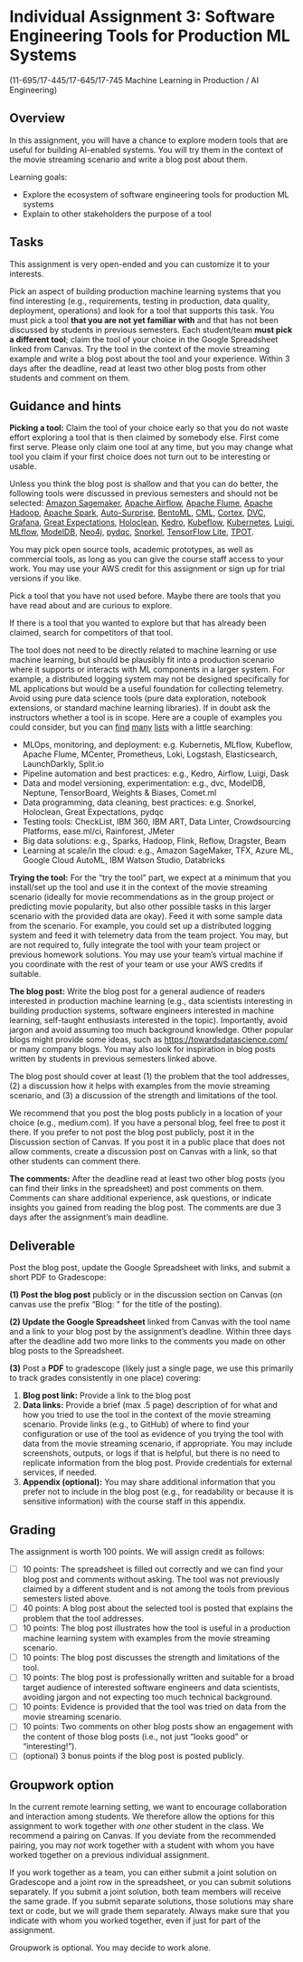 # Individual Assignment 3: Software Engineering Tools for Production ML Systems

(11-695/17-445/17-645/17-745 Machine Learning in Production / AI Engineering)

## Overview

In this assignment, you will have a chance to explore modern tools that are useful for building AI-enabled systems. You will try them in the context of the movie streaming scenario and write a blog post about them.

Learning goals:
* Explore the ecosystem of software engineering tools for production ML systems
* Explain to other stakeholders the purpose of a tool

## Tasks

This assignment is very open-ended and you can customize it to your interests.

Pick an aspect of building production machine learning systems that you find interesting (e.g., requirements, testing in production, data quality, deployment, operations) and look for a tool that supports this task. You must pick a tool **that you are not yet familiar with** and that has not been discussed by students in previous semesters. Each student/team **must pick a different tool**; claim the tool of your choice in the Google Spreadsheet linked from Canvas. Try the tool in the context of the movie streaming example and write a blog post about the tool and your experience. Within 3 days after the deadline, read at least two other blog posts from other students and comment on them.

## Guidance and hints

**Picking a tool:** Claim the tool of your choice early so that you do not waste effort exploring a tool that is then claimed by somebody else. First come first serve. Please only claim one tool at any time, but you may change what tool you claim if your first choice does not turn out to be interesting or usable.

Unless you think the blog post is shallow and that you can do better, the following tools were discussed in previous semesters and should not be selected: [Amazon Sagemaker](https://medium.com/@jackyzou1997/a-gentle-introduction-to-aws-sagemaker-ml-ai-on-the-cloud-de8dd0191818), [Apache Airflow](https://medium.com/balancing-lines/automating-data-pipeline-using-apache-airflow-444e695181e9), [Apache Flume](https://wenfeiy.medium.com/a-gentle-introduction-toapache-flume-1ce715475129), [Apache Hadoop](https://medium.com/@sanshang/first-try-on-apache-hadoop-fe24aee66665), [Apache Spark](https://medium.com/@abellamk/apache-spark-with-pyspark-a-step-by-step-approach-2448a1216cd9), [Auto-Surprise](https://wangxingchen2930.medium.com/auto-surprise-automates-algorithm-and-hyperparameter-tuning-ee8f01b9f354), [BentoML](https://medium.com/@maahin_beri/using-bentoml-to-serve-scikit-models-10f54c29dfc9), [CML](https://medium.com/@karthik.vaithyanathan/using-continuous-machine-learning-to-run-your-ml-pipeline-eeeeacad69a3), [Cortex](https://medium.com/@nsgupta.vivek/model-deployment-automation-with-cortex-45c48aaed063), [DVC](https://medium.com/@nwest_7200/a-brief-introduction-to-data-version-control-dvc-82ec5ee76c2b), [Grafana](https://zexuannotes.com/using-grafana-prometheus-and-postgresql/), [Great Expectations](http://wordpress.com/2020/10/29/what-to-expect-with-great-expectations/), [Holoclean](https://medium.com/@jacob.tanenbaum/a-first-look-at-holoclean-205ca7c71369), [Kedro](https://prathit-p.medium.com/kedro-software-engineering-principles-for-data-science-6eced3cc3390), [Kubeflow](https://trungdcn.medium.com/kubeflow-managing-the-whole-machine-learningcycle-c9e6a6149d91), [Kubernetes](https://medium.com/@mazzottacraig/deploying-a-flask-application-with-kubernetes-8a491c220b59), [Luigi](https://jimmdd.medium.com/exploring-spotifys-luigi-to-build-etl-pipeline-97309dc01fd9), [MLflow](https://medium.com/@kevin.n.lu123/mlflow-managing-your-ml-pipeline-from-training-to-deployment-7e0d87df9d), [ModelDB](https://medium.com/@songrcs/versioning-your-dataset-and-models-using-modeldb-10b0ee3873ed), [Neo4j](https://medium.com/@mohonisc/recommendation-system-with-neo4j-graph-database-f111ff377d07?sk=83eb1f72f810fea61fbb03df94e1459e), [pydqc](https://psbbvishal.medium.com/pydqc-eda-done-in-one-command-86ca8fca791f), [Snorkel](https://medium.com/@FanglinChen/snorkel-for-recommendation-system-3f7c10cbdb82), [TensorFlow Lite](https://medium.com/tensorflow-lite-for-android/exploring-tensorflow-lite-for-android-aca0e0c82ba), [TPOT](https://medium.com/@daniel.biales/automl-taking-tpot-to-the-movies-cf7e6f67f876?sk=6737cdd9d4cf2ff3c7322ee25f80fe70).

You may pick open source tools, academic prototypes, as well as commercial tools, as long as you can give the course staff access to your work. You may use your AWS credit for this assignment or sign up for trial versions if you like.

Pick a tool that you have not used before. Maybe there are tools that you have read about and are curious to explore.

If there is a tool that you wanted to explore but that has already been claimed, search for competitors of that tool.

The tool does not need to be directly related to machine learning or use machine learning, but should be plausibly fit into a production scenario where it supports or interacts with ML components in a larger system. For example, a distributed logging system may not be designed specifically for ML applications but would be a useful foundation for collecting telemetry. Avoid using pure data science tools (pure data exploration, notebook extensions, or standard machine learning libraries). If in doubt ask the instructors whether a tool is in scope. Here are a couple of examples you could consider, but you can [find](https://neptune.ai/blog/best-mlops-tools) [many](https://www.analyticsvidhya.com/blog/2019/07/21-open-source-machine-learning-tools/) [lists](https://github.com/EthicalML/awesome-production-machine-learning) with a little searching:

* MLOps, monitoring, and deployment: e.g. Kubernetis, MLflow, Kubeflow, Apache Flume, MCenter, Prometheus, Loki, Logstash, Elasticsearch, LaunchDarkly, Split.io
* Pipeline automation and best practices: e.g., Kedro, Airflow, Luigi, Dask
* Data and model versioning, experimentation: e.g., dvc, ModelDB, Neptune, TensorBoard, Weights & Biases, Comet.ml
* Data programming, data cleaning, best practices: e.g. Snorkel, Holoclean, Great Expectations, pydqc
* Testing tools: CheckList, IBM 360, IBM ART, Data Linter, Crowdsourcing Platforms, ease.ml/ci, Rainforest, JMeter
* Big data solutions: e.g., Sparks, Hadoop, Flink, Reflow, Dragster, Beam
* Learning at scale/in the cloud: e.g., Amazon SageMaker, TFX, Azure ML, Google Cloud AutoML, IBM Watson Studio, Databricks

**Trying the tool:** For the “try the tool” part, we expect at a minimum that you install/set up the tool and use it in the context of the movie streaming scenario (ideally for movie recommendations as in the group project or predicting movie popularity, but also other possible tasks in this larger scenario with the provided data are okay). Feed it with some sample data from the scenario. For example, you could set up a distributed logging system and feed it with telemetry data from the team project. You may, but are not required to, fully integrate the tool with your team project or previous homework solutions. You may use your team’s virtual machine if you coordinate with the rest of your team or use your AWS credits if suitable.

**The blog post:** Write the blog post for a general audience of readers interested in production machine learning (e.g., data scientists interesting in building production systems, software engineers interested in machine learning, self-taught enthusiasts interested in the topic). Importantly, avoid jargon and avoid assuming too much background knowledge. Other popular blogs might provide some ideas, such as https://towardsdatascience.com/ or many company blogs. You may also look for inspiration in blog posts written by students in previous semesters linked above.

The blog post should cover at least (1) the problem that the tool addresses, (2) a discussion how it helps with examples from the movie streaming scenario, and (3) a discussion of the strength and limitations of the tool.

We recommend that you post the blog posts publicly in a location of your choice (e.g., medium.com). If you have a personal blog, feel free to post it there. If you prefer to not post the blog post publicly, post it in the Discussion section of Canvas. If you post it in a public place that does not allow comments, create a discussion post on Canvas with a link, so that other students can comment there.

**The comments:** After the deadline read at least two other blog posts (you can find their links in the spreadsheet) and post comments on them. Comments can share additional experience, ask questions, or indicate insights you gained from reading the blog post. The comments are due 3 days after the assignment’s main deadline.


## Deliverable

Post the blog post, update the Google Spreadsheet with links, and submit a short PDF to Gradescope:

**(1) Post the blog post** publicly or in the discussion section on Canvas (on canvas use the prefix “Blog: ” for the title of the posting).

**(2) Update the Google Spreadsheet** linked from Canvas with the tool name and a link to your blog post by the assignment’s deadline. Within three days after the deadline add two more links to the comments you made on other blog posts to the Spreadsheet.

**(3)** Post a **PDF** to gradescope (likely just a single page, we use this primarily to track grades consistently in one place) covering:

1. **Blog post link:** Provide a link to the blog post
2. **Data links:** Provide a brief (max .5 page) description of for what and how you tried to use the tool in the context of the movie streaming scenario. Provide links (e.g., to GitHub) of where to find your configuration or use of the tool as evidence of you trying the tool with data from the movie streaming scenario, if appropriate. You may include screenshots, outputs, or logs if that is helpful, but there is no need to replicate information from the blog post. Provide credentials for external services, if needed. 
3. **Appendix (optional):** You may share additional information that you prefer not to include in the blog post (e.g., for readability or because it is sensitive information) with the course staff in this appendix.


## Grading

The assignment is worth 100 points. We will assign credit as follows:
* [ ] 10 points: The spreadsheet is filled out correctly and we can find your blog post and comments without asking. The tool was not previously claimed by a different student and is not among the tools from previous semesters listed above.
* [ ] 40 points: A blog post about the selected tool is posted that explains the problem that the tool addresses.
* [ ] 10 points: The blog post illustrates how the tool is useful in a production machine learning system with examples from the movie streaming scenario.
* [ ] 10 points: The blog post discusses the strength and limitations of the tool. 
* [ ] 10 points: The blog post is professionally written and suitable for a broad target audience of interested software engineers and data scientists, avoiding jargon and not expecting too much technical background. 
* [ ] 10 points: Evidence is provided that the tool was tried on data from the movie streaming scenario.
* [ ] 10 points: Two comments on other blog posts show an engagement with the content of those blog posts (i.e., not just “looks good” or “interesting!”).
* [ ] (optional) 3 bonus points if the blog post is posted publicly.

## Groupwork option

In the current remote learning setting, we want to encourage collaboration and interaction among students. We therefore allow the options for this assignment to work together with *one* other student in the class. We recommend a pairing on Canvas. If you deviate from the recommended pairing, you may *not* work together with a student with whom you have worked together on a previous individual assignment.

If you work together as a team, you can either submit a joint solution on Gradescope and a joint row in the spreadsheet, or you can submit solutions separately. If you submit a joint solution, both team members will receive the same grade. If you submit separate solutions, those solutions may share text or code, but we will grade them separately. Always make sure that you indicate with whom you worked together, even if just for part of the assignment. 

Groupwork is optional. You may decide to work alone.
